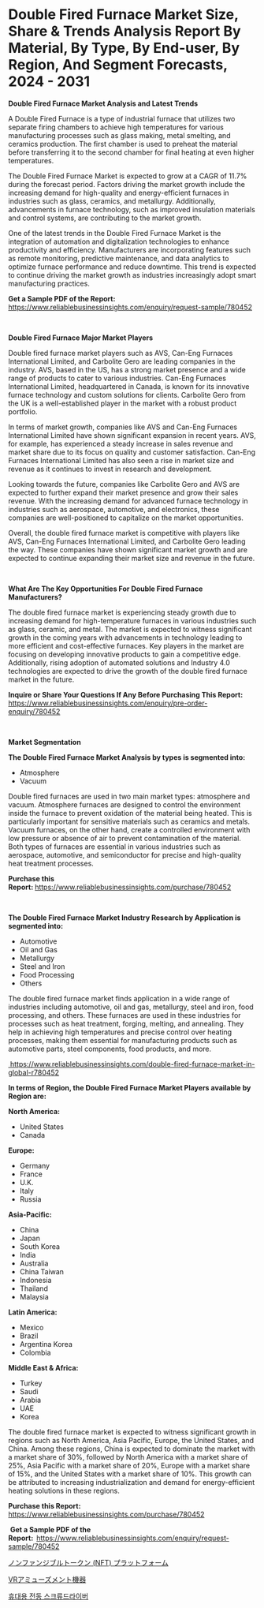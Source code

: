 <p><h1>Double Fired Furnace Market Size, Share & Trends Analysis Report By Material, By Type, By End-user, By Region, And Segment Forecasts, 2024 - 2031</h1></p><p><strong>Double Fired Furnace Market Analysis and Latest Trends</strong></p>
<p><p>A Double Fired Furnace is a type of industrial furnace that utilizes two separate firing chambers to achieve high temperatures for various manufacturing processes such as glass making, metal smelting, and ceramics production. The first chamber is used to preheat the material before transferring it to the second chamber for final heating at even higher temperatures.</p><p>The Double Fired Furnace Market is expected to grow at a CAGR of 11.7% during the forecast period. Factors driving the market growth include the increasing demand for high-quality and energy-efficient furnaces in industries such as glass, ceramics, and metallurgy. Additionally, advancements in furnace technology, such as improved insulation materials and control systems, are contributing to the market growth.</p><p>One of the latest trends in the Double Fired Furnace Market is the integration of automation and digitalization technologies to enhance productivity and efficiency. Manufacturers are incorporating features such as remote monitoring, predictive maintenance, and data analytics to optimize furnace performance and reduce downtime. This trend is expected to continue driving the market growth as industries increasingly adopt smart manufacturing practices.</p></p>
<p><strong>Get a Sample PDF of the Report:&nbsp;</strong> <a href="https://www.reliablebusinessinsights.com/enquiry/request-sample/780452">https://www.reliablebusinessinsights.com/enquiry/request-sample/780452</a></p>
<p>&nbsp;</p>
<p><strong>Double Fired Furnace Major Market Players</strong></p>
<p><p>Double fired furnace market players such as AVS, Can-Eng Furnaces International Limited, and Carbolite Gero are leading companies in the industry. AVS, based in the US, has a strong market presence and a wide range of products to cater to various industries. Can-Eng Furnaces International Limited, headquartered in Canada, is known for its innovative furnace technology and custom solutions for clients. Carbolite Gero from the UK is a well-established player in the market with a robust product portfolio.</p><p>In terms of market growth, companies like AVS and Can-Eng Furnaces International Limited have shown significant expansion in recent years. AVS, for example, has experienced a steady increase in sales revenue and market share due to its focus on quality and customer satisfaction. Can-Eng Furnaces International Limited has also seen a rise in market size and revenue as it continues to invest in research and development.</p><p>Looking towards the future, companies like Carbolite Gero and AVS are expected to further expand their market presence and grow their sales revenue. With the increasing demand for advanced furnace technology in industries such as aerospace, automotive, and electronics, these companies are well-positioned to capitalize on the market opportunities.</p><p>Overall, the double fired furnace market is competitive with players like AVS, Can-Eng Furnaces International Limited, and Carbolite Gero leading the way. These companies have shown significant market growth and are expected to continue expanding their market size and revenue in the future.</p></p>
<p>&nbsp;</p>
<p><strong>What Are The Key Opportunities For Double Fired Furnace Manufacturers?</strong></p>
<p><p>The double fired furnace market is experiencing steady growth due to increasing demand for high-temperature furnaces in various industries such as glass, ceramic, and metal. The market is expected to witness significant growth in the coming years with advancements in technology leading to more efficient and cost-effective furnaces. Key players in the market are focusing on developing innovative products to gain a competitive edge. Additionally, rising adoption of automated solutions and Industry 4.0 technologies are expected to drive the growth of the double fired furnace market in the future.</p></p>
<p><strong>Inquire or Share Your Questions If Any Before Purchasing This Report:</strong> <a href="https://www.reliablebusinessinsights.com/enquiry/pre-order-enquiry/780452">https://www.reliablebusinessinsights.com/enquiry/pre-order-enquiry/780452</a></p>
<p>&nbsp;</p>
<p><strong>Market Segmentation</strong></p>
<p><strong>The Double Fired Furnace Market Analysis by types is segmented into:</strong></p>
<p><ul><li>Atmosphere</li><li>Vacuum</li></ul></p>
<p><p>Double fired furnaces are used in two main market types: atmosphere and vacuum. Atmosphere furnaces are designed to control the environment inside the furnace to prevent oxidation of the material being heated. This is particularly important for sensitive materials such as ceramics and metals. Vacuum furnaces, on the other hand, create a controlled environment with low pressure or absence of air to prevent contamination of the material. Both types of furnaces are essential in various industries such as aerospace, automotive, and semiconductor for precise and high-quality heat treatment processes.</p></p>
<p><strong>Purchase this Report:&nbsp;</strong><a href="https://www.reliablebusinessinsights.com/purchase/780452">https://www.reliablebusinessinsights.com/purchase/780452</a></p>
<p>&nbsp;</p>
<p><strong>The Double Fired Furnace Market Industry Research by Application is segmented into:</strong></p>
<p><ul><li>Automotive</li><li>Oil and Gas</li><li>Metallurgy</li><li>Steel and Iron</li><li>Food Processing</li><li>Others</li></ul></p>
<p><p>The double fired furnace market finds application in a wide range of industries including automotive, oil and gas, metallurgy, steel and iron, food processing, and others. These furnaces are used in these industries for processes such as heat treatment, forging, melting, and annealing. They help in achieving high temperatures and precise control over heating processes, making them essential for manufacturing products such as automotive parts, steel components, food products, and more.</p></p>
<p><a href="https://www.reliablebusinessinsights.com/double-fired-furnace-market-in-global-r780452">&nbsp;https://www.reliablebusinessinsights.com/double-fired-furnace-market-in-global-r780452</a></p>
<p><strong>In terms of Region, the Double Fired Furnace Market Players available by Region are:</strong></p>
<p>
    <p> <strong> North America: </strong>
        <ul>
            <li>United States</li>
            <li>Canada</li>
        </ul>
        </p> 
    <p> <strong> Europe: </strong>
        <ul>
            <li>Germany</li>
            <li>France</li>
            <li>U.K.</li>
            <li>Italy</li>
            <li>Russia</li>
        </ul>
        </p> 
    <p> <strong> Asia-Pacific: </strong>
        <ul>
            <li>China</li>
            <li>Japan</li>
            <li>South Korea</li>
            <li>India</li>
            <li>Australia</li>
            <li>China Taiwan</li>
            <li>Indonesia</li>
            <li>Thailand</li>
            <li>Malaysia</li>
        </ul>
        </p> 
    <p> <strong> Latin America: </strong>
        <ul>
            <li>Mexico</li>
            <li>Brazil</li>
            <li>Argentina Korea</li>
            <li>Colombia</li>
        </ul>
        </p> 
    <p> <strong> Middle East & Africa: </strong>
        <ul>
            <li>Turkey</li>
            <li>Saudi</li>
            <li>Arabia</li>
            <li>UAE</li>
            <li>Korea</li>
        </ul>
    </p>
    </p>
<p><p>The double fired furnace market is expected to witness significant growth in regions such as North America, Asia Pacific, Europe, the United States, and China. Among these regions, China is expected to dominate the market with a market share of 30%, followed by North America with a market share of 25%, Asia Pacific with a market share of 20%, Europe with a market share of 15%, and the United States with a market share of 10%. This growth can be attributed to increasing industrialization and demand for energy-efficient heating solutions in these regions.</p></p>
<p><strong>Purchase this Report: </strong><a href="https://www.reliablebusinessinsights.com/purchase/780452">https://www.reliablebusinessinsights.com/purchase/780452</a></p>
<p>&nbsp;<strong>Get a Sample PDF of the Report:&nbsp;&nbsp;</strong><a href="https://www.reliablebusinessinsights.com/enquiry/request-sample/780452">https://www.reliablebusinessinsights.com/enquiry/request-sample/780452</a></p>
<p><strong></strong></p>
<p><p><a href="https://github.com/reliezer65/Market-Research-Report-List-1/blob/main/9270441110322.md">ノンファンジブルトークン (NFT) プラットフォーム</a></p><p><a href="https://github.com/tanyaali3/Market-Research-Report-List-1/blob/main/2477621110323.md">VRアミューズメント機器</a></p><p><a href="https://github.com/PhilToryphy7876567/Market-Research-Report-List-2/blob/main/2694387105088.md">휴대용 전동 스크류드라이버</a></p></p>